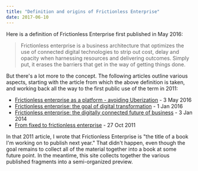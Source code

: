```yaml
---
title: "Definition and origins of Frictionless Enterprise"
date: 2017-06-10
---
```


Here is a definition of Frictionless Enterprise first published in May 2016<!--more-->: 

> Frictionless enterprise is a business architecture that optimizes the use of connected digital technologies to strip out cost, delay and opacity when harnessing resources and delivering outcomes. Simply put, it erases the barriers that get in the way of getting things done.

But there's a lot more to the concept. The following articles outline various aspects, starting with the article from which the above definition is taken, and working back all the way to the first public use of the term in 2011: 

+ [Frictionless enterprise as a platform - avoiding Uberization](https://diginomica.com/frictionless-enterprise-as-a-platform-avoiding-uberization) - 3 May 2016
+ [Frictionless enterprise: the goal of digital transformation](https://diginomica.com/frictionless-enterprise-the-goal-of-digital-transformation) - 1 Jan 2016
+ [Frictionless enterprise: the digitally connected future of business](https://diginomica.com/frictionless-enterprise-digital-future-business) - 3 Jan 2014
+ [From fixed to frictionless enterprise](https://www.zdnet.com/article/from-fixed-to-frictionless-enterprise/) - 27 Oct 2011

In that 2011 article, I wrote that Frictionless Enterprise is "the title of a book I'm working on to publish next year." That didn't happen, even though the goal remains to collect all of the material together into a book at some future point. In the meantime, this site collects together the various published fragments into a semi-organized preview. 
